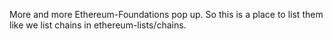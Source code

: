 More and more Ethereum-Foundations pop up. So this is a place to list them like we list chains in ethereum-lists/chains.